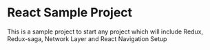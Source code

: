 # React Sample Project
This is a sample project to start any project which will include Redux, Redux-saga, Network Layer and React Navigation Setup
